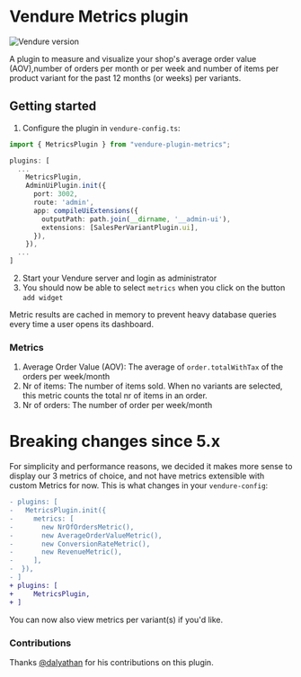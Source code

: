 # Vendure Metrics plugin

![Vendure version](https://img.shields.io/npm/dependency-version/vendure-plugin-sales-per-variant/dev/@vendure/core)

A plugin to measure and visualize your shop's average order value (AOV),number of orders per
month or per week and number of items per product variant for the past 12 months (or weeks) per variants.

## Getting started

1. Configure the plugin in `vendure-config.ts`:

```ts
import { MetricsPlugin } from "vendure-plugin-metrics";

plugins: [
  ...
    MetricsPlugin,
    AdminUiPlugin.init({
      port: 3002,
      route: 'admin',
      app: compileUiExtensions({
        outputPath: path.join(__dirname, '__admin-ui'),
        extensions: [SalesPerVariantPlugin.ui],
      }),
    }),
  ...
]
```

2. Start your Vendure server and login as administrator
3. You should now be able to select `metrics` when you click on the button `add widget`

Metric results are cached in memory to prevent heavy database queries every time a user opens its dashboard.

### Metrics

1. Average Order Value (AOV): The average of `order.totalWithTax` of the orders per week/month
2. Nr of items: The number of items sold. When no variants are selected, this metric counts the total nr of items in an order.
3. Nr of orders: The number of order per week/month

# Breaking changes since 5.x

For simplicity and performance reasons, we decided it makes more sense to display our 3 metrics of choice, and not have metrics extensible with custom Metrics for now. This is what changes in your `vendure-config`:

```diff
- plugins: [
-   MetricsPlugin.init({
-     metrics: [
-       new NrOfOrdersMetric(),
-       new AverageOrderValueMetric(),
-       new ConversionRateMetric(),
-       new RevenueMetric(),
-     ],
-  }),
- ]
+ plugins: [
+     MetricsPlugin,
+ ]
```

You can now also view metrics per variant(s) if you'd like.

### Contributions

Thanks [@dalyathan](https://github.com/dalyathan) for his contributions on this plugin.
